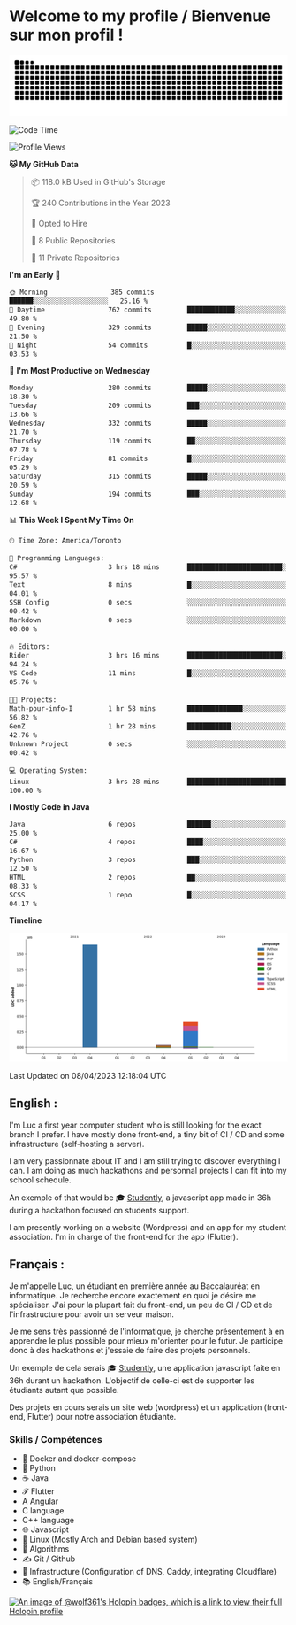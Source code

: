 # Welcome to my profile / Bienvenue sur mon profil !

![snake gif](https://github.com/wolf-361/wolf-361/blob/output/github-contribution-grid-snake.svg)

<!--START_SECTION:waka-->
![Code Time](http://img.shields.io/badge/Code%20Time-3%20hrs%2028%20mins-blue)

![Profile Views](http://img.shields.io/badge/Profile%20Views-5-blue)

**🐱 My GitHub Data** 

> 📦 118.0 kB Used in GitHub's Storage 
 > 
> 🏆 240 Contributions in the Year 2023
 > 
> 💼 Opted to Hire
 > 
> 📜 8 Public Repositories 
 > 
> 🔑 11 Private Repositories 
 > 
**I'm an Early 🐤** 

```text
🌞 Morning                385 commits         ██████░░░░░░░░░░░░░░░░░░░   25.16 % 
🌆 Daytime                762 commits         ████████████░░░░░░░░░░░░░   49.80 % 
🌃 Evening                329 commits         █████░░░░░░░░░░░░░░░░░░░░   21.50 % 
🌙 Night                  54 commits          █░░░░░░░░░░░░░░░░░░░░░░░░   03.53 % 
```
📅 **I'm Most Productive on Wednesday** 

```text
Monday                   280 commits         █████░░░░░░░░░░░░░░░░░░░░   18.30 % 
Tuesday                  209 commits         ███░░░░░░░░░░░░░░░░░░░░░░   13.66 % 
Wednesday                332 commits         █████░░░░░░░░░░░░░░░░░░░░   21.70 % 
Thursday                 119 commits         ██░░░░░░░░░░░░░░░░░░░░░░░   07.78 % 
Friday                   81 commits          █░░░░░░░░░░░░░░░░░░░░░░░░   05.29 % 
Saturday                 315 commits         █████░░░░░░░░░░░░░░░░░░░░   20.59 % 
Sunday                   194 commits         ███░░░░░░░░░░░░░░░░░░░░░░   12.68 % 
```


📊 **This Week I Spent My Time On** 

```text
🕑︎ Time Zone: America/Toronto

💬 Programming Languages: 
C#                       3 hrs 18 mins       ████████████████████████░   95.57 % 
Text                     8 mins              █░░░░░░░░░░░░░░░░░░░░░░░░   04.01 % 
SSH Config               0 secs              ░░░░░░░░░░░░░░░░░░░░░░░░░   00.42 % 
Markdown                 0 secs              ░░░░░░░░░░░░░░░░░░░░░░░░░   00.00 % 

🔥 Editors: 
Rider                    3 hrs 16 mins       ████████████████████████░   94.24 % 
VS Code                  11 mins             █░░░░░░░░░░░░░░░░░░░░░░░░   05.76 % 

🐱‍💻 Projects: 
Math-pour-info-I         1 hr 58 mins        ██████████████░░░░░░░░░░░   56.82 % 
GenZ                     1 hr 28 mins        ███████████░░░░░░░░░░░░░░   42.76 % 
Unknown Project          0 secs              ░░░░░░░░░░░░░░░░░░░░░░░░░   00.42 % 

💻 Operating System: 
Linux                    3 hrs 28 mins       █████████████████████████   100.00 % 
```

**I Mostly Code in Java** 

```text
Java                     6 repos             ██████░░░░░░░░░░░░░░░░░░░   25.00 % 
C#                       4 repos             ████░░░░░░░░░░░░░░░░░░░░░   16.67 % 
Python                   3 repos             ███░░░░░░░░░░░░░░░░░░░░░░   12.50 % 
HTML                     2 repos             ██░░░░░░░░░░░░░░░░░░░░░░░   08.33 % 
SCSS                     1 repo              █░░░░░░░░░░░░░░░░░░░░░░░░   04.17 % 
```



**Timeline**

![Lines of Code chart](https://raw.githubusercontent.com/wolf-361/wolf-361/main/assets/bar_graph.png)


 Last Updated on 08/04/2023 12:18:04 UTC
<!--END_SECTION:waka-->

## English : 

I'm Luc a first year computer student who is still looking for the exact branch I prefer. I have mostly done front-end, a tiny bit of CI / CD and some infrastructure (self-hosting a server).

I am very passionnate about IT and I am still trying to discover everything I can. I am doing as much hackathons and personnal projects I can fit into my school schedule.

An exemple of that would be 🎓 [Studently](https://github.com/wolf-361/Studently-CodeJam12), a javascript app made in 36h during a hackathon focused on students support.

I am presently working on a website (Wordpress) and an app for my student association. I'm in charge of the front-end for the app (Flutter).

## Français :

Je m'appelle Luc, un étudiant en première année au Baccalauréat en informatique. Je recherche encore exactement en quoi je désire me spécialiser. J'ai pour la plupart fait du front-end, un peu de CI / CD et de l'infrastructure pour avoir un serveur maison.

Je me sens très passionné de l'informatique, je cherche présentement à en apprendre le plus possible pour mieux m'orienter pour le futur. Je participe donc à des hackathons et j'essaie de faire des projets personnels.

Un exemple de cela serais 🎓 [Studently](https://github.com/wolf-361/Studently-CodeJam12), une application javascript faite en 36h durant un hackathon. L'objectif de celle-ci est de supporter les étudiants autant que possible.

Des projets en cours serais un site web (wordpress) et un application (front-end, Flutter) pour notre association étudiante.

###  Skills / Compétences

* 🐋 Docker and docker-compose
* 🐍 Python
* ☕ Java
* ℱ Flutter
* A Angular
* C language
* C++ language
* 🌐 Javascript
* 🐧 Linux (Mostly Arch and Debian based system)
* 🧩 Algorithms
* ✍️ Git / Github
* 📜 Infrastructure (Configuration of DNS, Caddy, integrating Cloudflare)
* 📚 English/Français

[![An image of @wolf361's Holopin badges, which is a link to view their full Holopin profile](https://holopin.me/wolf361)](https://holopin.io/@wolf361)


